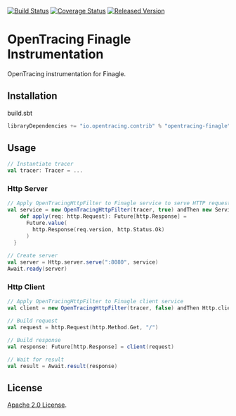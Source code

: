 [![Build Status][ci-img]][ci] [![Coverage Status][cov-img]][cov] [![Released Version][maven-img]][maven]

# OpenTracing Finagle Instrumentation
OpenTracing instrumentation for Finagle.

## Installation

build.sbt
```sbt
libraryDependencies += "io.opentracing.contrib" % "opentracing-finagle" % "0.0.2"
```

## Usage
 
```scala
// Instantiate tracer
val tracer: Tracer = ...
```

### Http Server
```scala
// Apply OpenTracingHttpFilter to Finagle service to serve HTTP requests
val service = new OpenTracingHttpFilter(tracer, true) andThen new Service[http.Request, http.Response] {
    def apply(req: http.Request): Future[http.Response] =
      Future.value(
        http.Response(req.version, http.Status.Ok)
      )
  }
  
// Create server   
val server = Http.server.serve(":8080", service)
Await.ready(server)
```

### Http Client
```scala
// Apply OpenTracingHttpFilter to Finagle client service 
val client = new OpenTracingHttpFilter(tracer, false) andThen Http.client.newService(":8080")

// Build request
val request = http.Request(http.Method.Get, "/")

// Build response
val response: Future[http.Response] = client(request)

// Wait for result
val result = Await.result(response)
```

## License

[Apache 2.0 License](./LICENSE).

[ci-img]: https://travis-ci.org/opentracing-contrib/scala-finagle.svg?branch=master
[ci]: https://travis-ci.org/opentracing-contrib/scala-finagle
[cov-img]: https://coveralls.io/repos/github/opentracing-contrib/scala-finagle/badge.svg?branch=master
[cov]: https://coveralls.io/github/opentracing-contrib/scala-finagle?branch=master
[maven-img]: https://img.shields.io/maven-central/v/io.opentracing.contrib/opentracing-finagle.svg
[maven]: http://search.maven.org/#search%7Cga%7C1%7Copentracing-finagle
